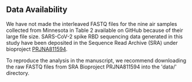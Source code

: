## Data Availability

We have not made the interleaved FASTQ files for the nine air samples collected from Minnesota in Table 2 available on GitHub because of their large file size. SARS-CoV-2 spike RBD sequencing data generated in this study have been deposited in the Sequence Read Archive (SRA) under bioproject [PRJNA811594](https://www.ncbi.nlm.nih.gov/bioproject/PRJNA811594).

To reproduce the analysis in the manuscript, we recommend downloading the raw FASTQ files from SRA Bioproject PRJNA811594 into the 'data/' directory.